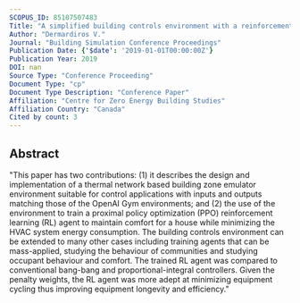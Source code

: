 ```yaml
---
SCOPUS_ID: 85107507483
Title: "A simplified building controls environment with a reinforcement learning application"
Author: "Dermardiros V."
Journal: "Building Simulation Conference Proceedings"
Publication Date: {'$date': '2019-01-01T00:00:00Z'}
Publication Year: 2019
DOI: nan
Source Type: "Conference Proceeding"
Document Type: "cp"
Document Type Description: "Conference Paper"
Affiliation: "Centre for Zero Energy Building Studies"
Affiliation Country: "Canada"
Cited by count: 3
---
```


## Abstract
"This paper has two contributions: (1) it describes the design and implementation of a thermal network based building zone emulator environment suitable for control applications with inputs and outputs matching those of the OpenAI Gym environments; and (2) the use of the environment to train a proximal policy optimization (PPO) reinforcement learning (RL) agent to maintain comfort for a house while minimizing the HVAC system energy consumption. The building controls environment can be extended to many other cases including training agents that can be mass-applied, studying the behaviour of communities and studying occupant behaviour and comfort. The trained RL agent was compared to conventional bang-bang and proportional-integral controllers. Given the penalty weights, the RL agent was more adept at minimizing equipment cycling thus improving equipment longevity and efficiency."
